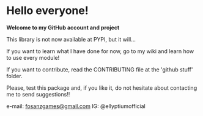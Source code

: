 # **Hello everyone!**

**Welcome to my GitHub account and project**

This library is not now available at PYPI, but it will...

If you want to learn what I have done for now, go to my wiki and learn how to use every module!

If you want to contribute, read the CONTRIBUTING file at the 'github stuff' folder.

Please, test this package and, if you like it, do not hesitate about contacting me to send suggestions!!

e-mail: fosanzgames@gmail.com
IG: @ellyptiumofficial
